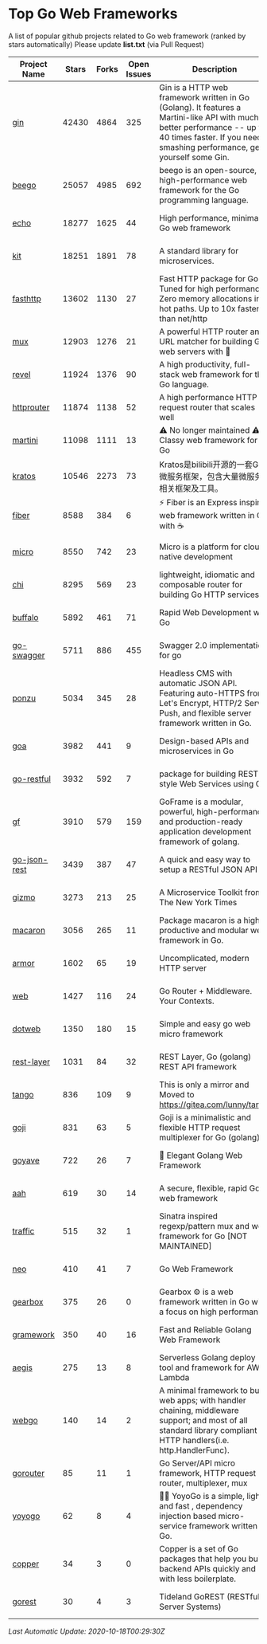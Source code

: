 # Top Go Web Frameworks
A list of popular github projects related to Go web framework (ranked by stars automatically)
Please update **list.txt** (via Pull Request)

| Project Name | Stars | Forks | Open Issues | Description | Last Commit |
| ------------ | ----- | ----- | ----------- | ----------- | ----------- |
| [gin](https://github.com/gin-gonic/gin) | 42430 | 4864 | 325 | Gin is a HTTP web framework written in Go (Golang). It features a Martini-like API with much better performance -- up to 40 times faster. If you need smashing performance, get yourself some Gin. | 2020-10-17 13:22:37 |
| [beego](https://github.com/astaxie/beego) | 25057 | 4985 | 692 | beego is an open-source, high-performance web framework for the Go programming language. | 2020-10-10 14:10:43 |
| [echo](https://github.com/labstack/echo) | 18277 | 1625 | 44 | High performance, minimalist Go web framework | 2020-09-14 16:12:41 |
| [kit](https://github.com/go-kit/kit) | 18251 | 1891 | 78 | A standard library for microservices. | 2020-10-09 22:21:20 |
| [fasthttp](https://github.com/valyala/fasthttp) | 13602 | 1130 | 27 | Fast HTTP package for Go. Tuned for high performance. Zero memory allocations in hot paths. Up to 10x faster than net/http | 2020-10-03 07:44:36 |
| [mux](https://github.com/gorilla/mux) | 12903 | 1276 | 21 | A powerful HTTP router and URL matcher for building Go web servers with 🦍 | 2020-09-12 19:20:56 |
| [revel](https://github.com/revel/revel) | 11924 | 1376 | 90 | A high productivity, full-stack web framework for the Go language. | 2020-07-12 05:57:36 |
| [httprouter](https://github.com/julienschmidt/httprouter) | 11874 | 1138 | 52 | A high performance HTTP request router that scales well | 2020-09-21 13:50:23 |
| [martini](https://github.com/go-martini/martini) | 11098 | 1111 | 13 | ⚠️ No longer maintained ⚠️  Classy web framework for Go | 2017-01-21 21:58:54 |
| [kratos](https://github.com/go-kratos/kratos) | 10546 | 2273 | 73 | Kratos是bilibili开源的一套Go微服务框架，包含大量微服务相关框架及工具。 | 2020-10-16 14:48:26 |
| [fiber](https://github.com/gofiber/fiber) | 8588 | 384 | 6 | ⚡️ Fiber is an Express inspired web framework written in Go with ☕️ | 2020-10-15 13:36:25 |
| [micro](https://github.com/micro/micro) | 8550 | 742 | 23 | Micro is a platform for cloud native development | 2020-10-17 20:08:02 |
| [chi](https://github.com/go-chi/chi) | 8295 | 569 | 23 | lightweight, idiomatic and composable router for building Go HTTP services | 2020-10-11 14:01:19 |
| [buffalo](https://github.com/gobuffalo/buffalo) | 5892 | 461 | 71 | Rapid Web Development w/ Go | 2020-09-07 00:22:02 |
| [go-swagger](https://github.com/go-swagger/go-swagger) | 5711 | 886 | 455 | Swagger 2.0 implementation for go | 2020-10-14 15:46:29 |
| [ponzu](https://github.com/ponzu-cms/ponzu) | 5034 | 345 | 28 | Headless CMS with automatic JSON API. Featuring auto-HTTPS from Let's Encrypt, HTTP/2 Server Push, and flexible server framework written in Go. | 2020-01-02 00:14:32 |
| [goa](https://github.com/goadesign/goa) | 3982 | 441 | 9 | Design-based APIs and microservices in Go | 2020-10-17 20:07:57 |
| [go-restful](https://github.com/emicklei/go-restful) | 3932 | 592 | 7 | package for building REST-style Web Services using Go | 2020-10-09 15:32:36 |
| [gf](https://github.com/gogf/gf) | 3910 | 579 | 159 | GoFrame is a modular, powerful, high-performance and production-ready application development framework of golang.  | 2020-10-17 10:16:13 |
| [go-json-rest](https://github.com/ant0ine/go-json-rest) | 3439 | 387 | 47 | A quick and easy way to setup a RESTful JSON API | 2017-09-13 04:12:08 |
| [gizmo](https://github.com/nytimes/gizmo) | 3273 | 213 | 25 | A Microservice Toolkit from The New York Times | 2020-08-25 21:02:25 |
| [macaron](https://github.com/go-macaron/macaron) | 3056 | 265 | 11 | Package macaron is a high productive and modular web framework in Go. | 2020-08-17 13:11:03 |
| [armor](https://github.com/labstack/armor) | 1602 | 65 | 19 | Uncomplicated, modern HTTP server | 2019-08-03 18:10:09 |
| [web](https://github.com/gocraft/web) | 1427 | 116 | 24 | Go Router + Middleware. Your Contexts. | 2019-02-07 15:06:52 |
| [dotweb](https://github.com/devfeel/dotweb) | 1350 | 180 | 15 | Simple and easy go web micro framework | 2020-08-11 09:38:36 |
| [rest-layer](https://github.com/rs/rest-layer) | 1031 | 84 | 32 | REST Layer, Go (golang) REST API framework | 2019-12-05 10:17:11 |
| [tango](https://github.com/lunny/tango) | 836 | 109 | 9 | This is only a mirror and Moved to https://gitea.com/lunny/tango | 2019-05-17 03:31:10 |
| [goji](https://github.com/goji/goji) | 831 | 63 | 5 | Goji is a minimalistic and flexible HTTP request multiplexer for Go (golang) | 2019-01-26 23:58:29 |
| [goyave](https://github.com/System-Glitch/goyave) | 722 | 26 | 7 | 🍐 Elegant Golang Web Framework | 2020-10-14 12:25:50 |
| [aah](https://github.com/go-aah/aah) | 619 | 30 | 14 | A secure, flexible, rapid Go web framework | 2020-09-02 02:31:20 |
| [traffic](https://github.com/gravityblast/traffic) | 515 | 32 | 1 | Sinatra inspired regexp/pattern mux and web framework for Go [NOT MAINTAINED] | 2015-11-26 21:31:07 |
| [neo](https://github.com/ivpusic/neo) | 410 | 41 | 7 | Go Web Framework | 2017-08-14 23:54:31 |
| [gearbox](https://github.com/gogearbox/gearbox) | 375 | 26 | 0 | Gearbox :gear: is a web framework written in Go with a focus on high performance | 2020-08-18 08:44:17 |
| [gramework](https://github.com/gramework/gramework) | 350 | 40 | 16 | Fast and Reliable Golang Web Framework | 2020-01-21 17:51:59 |
| [aegis](https://github.com/tmaiaroto/aegis) | 275 | 13 | 8 | Serverless Golang deploy tool and framework for AWS Lambda | 2019-07-28 17:59:41 |
| [webgo](https://github.com/bnkamalesh/webgo) | 140 | 14 | 2 | A minimal framework to build web apps; with handler chaining, middleware support; and most of all standard library compliant HTTP handlers(i.e. http.HandlerFunc). | 2020-07-14 17:20:04 |
| [gorouter](https://github.com/vardius/gorouter) | 85 | 11 | 1 | Go Server/API micro framework, HTTP request router, multiplexer, mux | 2020-09-26 23:58:41 |
| [yoyogo](https://github.com/yoyofx/yoyogo) | 62 | 8 | 4 | 🦄🌈 YoyoGo is a simple, light and fast , dependency injection based micro-service framework written in Go. | 2020-10-09 07:27:33 |
| [copper](https://github.com/tusharsoni/copper) | 34 | 3 | 0 | Copper is a set of Go packages that help you build backend APIs quickly and with less boilerplate. | 2020-09-14 13:55:44 |
| [gorest](https://github.com/tideland/gorest) | 30 | 4 | 3 | Tideland GoREST (RESTful Server Systems) | 2017-11-10 13:00:37 |

*Last Automatic Update: 2020-10-18T00:29:30Z*